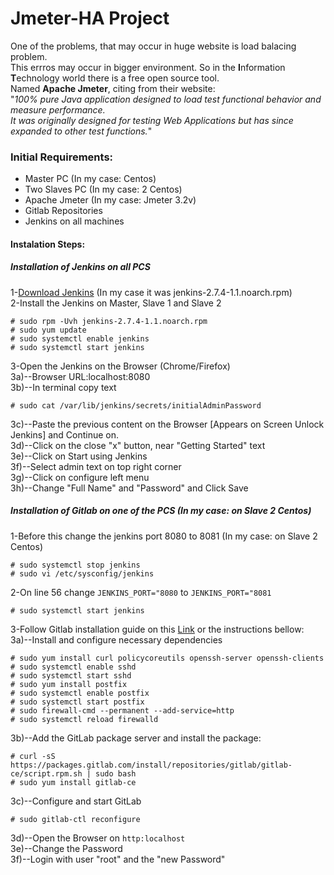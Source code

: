 <h1>Jmeter-HA Project</h1>

One of the problems, that may occur in huge website is load balacing problem.<br> This errros may occur in bigger environment.
So in the <b>I</b>nformation <b>T</b>echnology world there is a free open source tool.<br>
Named <b>Apache Jmeter</b>, citing from their website: <br>"<i>100% pure Java application designed to load test functional behavior and measure performance.<br> 
It was originally designed for testing Web Applications but has since expanded to other test functions.</i>"<br>

<h3>Initial Requirements:</h3>
<ul>
<li>Master PC (In my case: Centos)<br></li>
<li>Two Slaves PC (In my case: 2 Centos)<br></li>
<li>Apache Jmeter (In my case: Jmeter 3.2v)<br></li>
<li>Gitlab Repositories<br></li>
<li>Jenkins on all machines<br></li>
</ul>

<h4>Instalation Steps:</h4>

<h5>Installation of Jenkins on all PCS</h5>
1-<a href="https://jenkins.io/download/">Download Jenkins</a> (In my case it was jenkins-2.7.4-1.1.noarch.rpm)<br>
2-Install the Jenkins on Master, Slave 1 and Slave 2<br>
    
```
# sudo rpm -Uvh jenkins-2.7.4-1.1.noarch.rpm
# sudo yum update
# sudo systemctl enable jenkins
# sudo systemctl start jenkins
```
3-Open the Jenkins on the Browser (Chrome/Firefox)<br>
3a)--Browser URL:localhost:8080<br>
3b)--In terminal copy text<br>
```
# sudo cat /var/lib/jenkins/secrets/initialAdminPassword
```
3c)--Paste the previous content on the Browser [Appears on Screen Unlock Jenkins] and Continue on.<br>
3d)--Click on the close "x" button, near "Getting Started" text<br>
3e)--Click on Start using Jenkins<br>
3f)--Select admin text on top right corner<br>
3g)--Click on configure left menu<br>
3h)--Change "Full Name" and "Password" and Click Save<br>

<h5>Installation of Gitlab on one of the PCS (In my case: on Slave 2 Centos)<br></h5>
1-Before this change the jenkins port 8080 to 8081 (In my case: on Slave 2 Centos)<br>

```
# sudo systemctl stop jenkins
# sudo vi /etc/sysconfig/jenkins
```

2-On line 56 change `JENKINS_PORT="8080` to `JENKINS_PORT="8081`<br>
```
# sudo systemctl start jenkins
```
3-Follow Gitlab installation guide on this <a href="https://about.gitlab.com/installation/#centos">Link</a> or the instructions bellow:</br>
3a)--Install and configure necessary dependencies<br>

```
# sudo yum install curl policycoreutils openssh-server openssh-clients
# sudo systemctl enable sshd
# sudo systemctl start sshd
# sudo yum install postfix
# sudo systemctl enable postfix
# sudo systemctl start postfix
# sudo firewall-cmd --permanent --add-service=http
# sudo systemctl reload firewalld
```

3b)--Add the GitLab package server and install the package:<br>

```
# curl -sS https://packages.gitlab.com/install/repositories/gitlab/gitlab-ce/script.rpm.sh | sudo bash
# sudo yum install gitlab-ce
```

3c)--Configure and start GitLab<br>

```
# sudo gitlab-ctl reconfigure
```

3d)--Open the Browser on `http:localhost`<br>
3e)--Change the Password<br>
3f)--Login with user "root" and the "new Password"<br>

